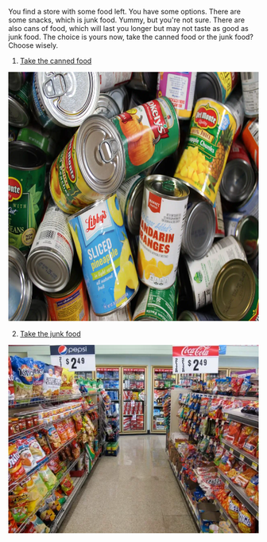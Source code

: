 You find a store with some food left. You have some options. There are some snacks, which is junk food. Yummy, but you're not sure. There are also cans of food, which will last you longer but may not taste as good as junk food. The choice is yours now, take the canned food or the junk food? Choose wisely.

1. [Take the canned food](canned.md)

<img src="cans.jpeg" alt="Bunch of cans" width="600" height="500">

2. [Take the junk food](junk.md)

<img src="junk.jpeg" alt="Bunch of chips in store">
